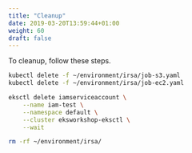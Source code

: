 ```yaml
---
title: "Cleanup"
date: 2019-03-20T13:59:44+01:00
weight: 60
draft: false
---
```


To cleanup, follow these steps.

```bash
kubectl delete -f ~/environment/irsa/job-s3.yaml
kubectl delete -f ~/environment/irsa/job-ec2.yaml

eksctl delete iamserviceaccount \
    --name iam-test \
    --namespace default \
    --cluster eksworkshop-eksctl \
    --wait

rm -rf ~/environment/irsa/
```
